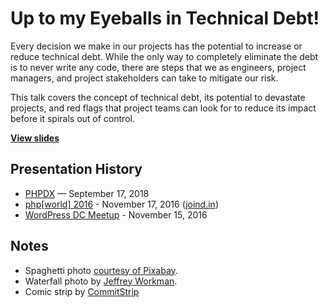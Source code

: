 # Up to my Eyeballs in Technical Debt!

Every decision we make in our projects has the potential to increase or reduce technical debt. While the only way to completely eliminate the debt is to never write any code, there are steps that we as engineers, project managers, and project stakeholders can take to mitigate our risk.

This talk covers the concept of technical debt, its potential to devastate projects, and red flags that project teams can look for to reduce its impact before it spirals out of control.

**[View slides](https://stevegrunwell.github.io/technical-debt)**


## Presentation History

* [PHPDX](https://www.meetup.com/PDX-PHP/events/bfwlbqyxmbxb/) — September 17, 2018
* [php[world] 2016](https://world.phparch.com/) - November 17, 2016 ([joind.in](https://joind.in/talk/49e0b))
* [WordPress DC Meetup](https://www.meetup.com/wordpressdc/events/235165630/) - November 15, 2016

## Notes

* Spaghetti photo [courtesy of Pixabay](https://pixabay.com/p-316525/).
* Waterfall photo by [Jeffrey Workman](https://unsplash.com/photos/YvkH8R1zoQM).
* Comic strip by [CommitStrip](http://www.commitstrip.com/en/2015/04/07/just-an-exception-they-said/)
